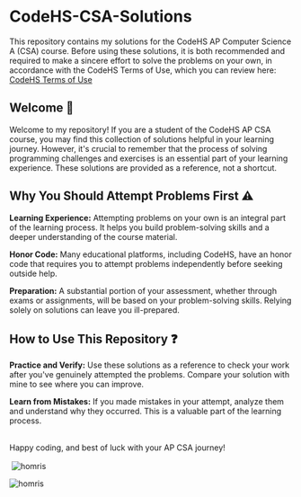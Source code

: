 # CodeHS-CSA-Solutions
This repository contains my solutions for the CodeHS AP Computer Science A (CSA) course. Before using these solutions, it is both recommended and required to make a sincere effort to solve the problems on your own, in accordance with the CodeHS Terms of Use, which you can review here: [CodeHS Terms of Use](https://codehs.com/terms)

## Welcome :wave:
Welcome to my repository! If you are a student of the CodeHS AP CSA course, you may find this collection of solutions helpful in your learning journey. However, it's crucial to remember that the process of solving programming challenges and exercises is an essential part of your learning experience. These solutions are provided as a reference, not a shortcut.

## Why You Should Attempt Problems First :warning:
**Learning Experience:** Attempting problems on your own is an integral part of the learning process. It helps you build problem-solving skills and a deeper understanding of the course material.

**Honor Code:** Many educational platforms, including CodeHS, have an honor code that requires you to attempt problems independently before seeking outside help.

**Preparation:** A substantial portion of your assessment, whether through exams or assignments, will be based on your problem-solving skills. Relying solely on solutions can leave you ill-prepared.

## How to Use This Repository :question:
**Practice and Verify:** Use these solutions as a reference to check your work after you've genuinely attempted the problems. Compare your solution with mine to see where you can improve.

**Learn from Mistakes:** If you made mistakes in your attempt, analyze them and understand why they occurred. This is a valuable part of the learning process.
<br/>
<br/>

Happy coding, and best of luck with your AP CSA journey!

<p>&nbsp;<img align="center" src="https://github-readme-stats.vercel.app/api?username=homris&show_icons=true&locale=en" alt="homris" /></p>

<p><img align="center" src="https://github-readme-streak-stats.herokuapp.com/?user=homris&" alt="homris" /></p>

